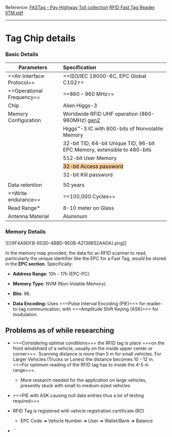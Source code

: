 Reference: [FASTag - Pay Highway Toll collection](https://rfenergie.com/Fastag) 
		 [RFID Fast Tag Reader IITM.pdf](https://respark.iitm.ac.in/wp-content/uploads/2024/09/Build_-Manual_RFID.pdf)

---
# **Tag Chip details**


### Basic Details

| Parameters                 | Specification                                                                         |
| -------------------------- | :------------------------------------------------------------------------------------ |
| ==Air Interface Protocol== | ==ISO/IEC 18000-6C, EPC Global C1G2==                                                 |
| ==Operational Frequency==  | ==860 – 960 MHz==                                                                     |
| Chip                       | Alien Higgs-3                                                                         |
| Memory Configuration       | Worldwide RFID UHF operation (860-960MHz) [gen2](https://ref.gs1.org/standards/gen2/) |
|                            | Higgs™-3 IC with 800-bits of Nonvolatile Memory                                       |
|                            | 32-bit TID, 64-bit Unique TID, 96-bit EPC Memory, extensible to 480-bits              |
|                            | 512-bit User Memory                                                                   |
|                            | <mark style="background: #FFB86CA6;">32-bit Access password</mark>                    |
|                            | 32-bit Kill password                                                                  |
|                            |                                                                                       |
| Data retention             | 50 years                                                                              |
| ==Write endurance==        | ==100,000 Cycles==                                                                    |
| Read Range*                | 8-10 meter on Glass                                                                   |
| Antenna Material           | Aluminum                                                                              |


### Memory Details

![[{9F4A9DFB-603D-4BBD-9E0B-A2138652AADA}.png]]

In the memory map provided, the data for an RFID scanner to read, particularly the unique identifier like the EPC for a Fast Tag, would be stored in the **EPC section**. Specifically:

- **Address Range**: 10h - 17h (EPC-PC).
- **Memory Type**: NVM (Non-Volatile Memory).
- **Bits**: 96.

- **Data Encoding:**
    Uses ===Pulse Interval Encoding (PIE)=== for reader-to-tag communication, with ===Amplitude Shift Keying (ASK)=== for modulation.



## Problems as of while researching

- ===Considering optimal conditions=== the RFID tag is place ===on the front windshield of a vehicle, usually on the inside upper center or corner===. Scanning distance is more than 5 m for small vehicles. For Larger Vehicles (Trucks or Lories) the distance becomes 10 -  12 m. ===For optimum reading of the RFID tag has to inside the 4-5 m range===.
	- More research needed for the application on large vehicles, presently stuck with small to medium sized vehicles

- ===PIE with ASK causing null data entries thus a lot of testing required===
- RFID Tag is registered with vehicle registration certificate (RC)
	- EPC Code ➜ Vehicle Number ➜ User ➜ Wallet/Bank ➜ Balance
- ``